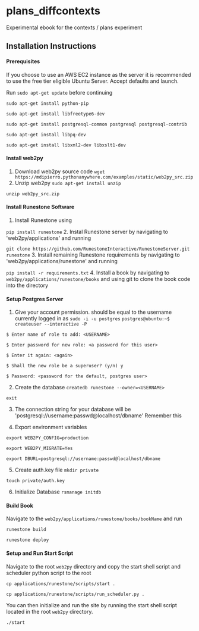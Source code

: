 # plans_diffcontexts
Experimental ebook for the contexts / plans experiment

## Installation Instructions

#### Prerequisites

If you choose to use an AWS EC2 instance as the server it is recommended to use the free tier eligible Ubuntu Server.
Accept defaults and launch. 

Run `sudo apt-get update` before continuing

`sudo apt-get install python-pip`

`sudo apt-get install libfreetype6-dev`

`sudo apt-get install postgresql-common postgresql postgresql-contrib`

`sudo apt-get install libpq-dev`

`sudo apt-get install libxml2-dev libxslt1-dev`

#### Install web2py

1. Download web2py source code
`wget https://mdipierro.pythonanywhere.com/examples/static/web2py_src.zip`
2. Unzip web2py
`sudo apt-get install unzip`

`unzip web2py_src.zip`

#### Install Runestone Software

1. Install Runestone using

  `pip install runestone`
2. Instal Runestone server by navigating to 'web2py/applications' and running

  `git clone https://github.com/RunestoneInteractive/RunestoneServer.git runestone`
3. Install remaining Runestone requirements by navigating to 'web2py/applications/runestone' and running

  `pip install -r requirements.txt`
4. Install a book by navigating to `web2py/applications/runestone/books` and using git to clone the book code into the directory

#### Setup Postgres Server

1. Give your account permission. <USERNAME> should be equal to the username currently logged in as
  `sudo -i -u postgres`
`postgres@ubuntu:~$ createuser --interactive -P`
  
`$ Enter name of role to add: <USERNAME>`

`$ Enter password for new role: <a password for this user>`

`$ Enter it again: <again>`

`$ Shall the new role be a superuser? (y/n) y`

`$ Password: <password for the default, postgres user>`

2. Create the database 
`createdb runestone --owner=<USERNAME>`
  
  `exit`

3. The connection string for your database will be 'postgresql://username:passwd@localhost/dbname' Remember this

4. Export environment variables

`export WEB2PY_CONFIG=production`

`export WEB2PY_MIGRATE=Yes`

`export DBURL=postgresql://username:passwd@localhost/dbname`

5. Create auth.key file
`mkdir private`

`touch private/auth.key`

6. Initialize Database
`rsmanage initdb`

#### Build Book
Navigate to the `web2py/applications/runestone/books/bookName` and run

`runestone build`

`runestone deploy`

#### Setup and Run Start Script

Navigate to the root `web2py` directory and copy the start shell script and scheduler python script to the root

`cp applications/runestone/scripts/start .`

`cp applications/runestone/scripts/run_scheduler.py .`

You can then initialize and run the site by running the start shell script located in the root `web2py` directory.

`./start`





